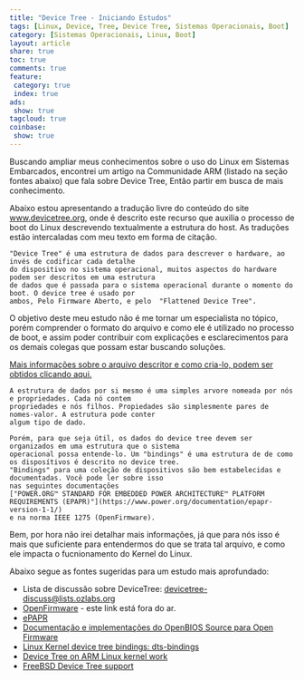 ```yaml
---
title: "Device Tree - Iniciando Estudos" 
tags: [Linux, Device, Tree, Device Tree, Sistemas Operacionais, Boot]
category: [Sistemas Operacionais, Linux, Boot]
layout: article
share: true
toc: true
comments: true
feature:
 category: true
 index: true
ads: 
 show: true
tagcloud: true
coinbase:
 show: true
---
```

Buscando ampliar meus conhecimentos sobre o uso do Linux em Sistemas Embarcados, 
encontrei um artigo na Communidade ARM (listado na seção fontes abaixo) que fala sobre Device Tree, 
Então partir em busca de mais conhecimento.

<!--more-->

Abaixo estou apresentando a tradução livre do conteúdo do site www.devicetree.org, onde é 
descrito este recurso que auxilia o processo de boot do Linux descrevendo textualmente a estrutura
do host. As traduções estão intercaladas com meu texto em forma de citação.

    "Device Tree" é uma estrutura de dados para descrever o hardware, ao invés de codificar cada detalhe 
    do dispositivo no sistema operacional, muitos aspectos do hardware podem ser descritos em uma estrutura
    de dados que é passada para o sistema operacional durante o momento do boot. O device tree é usado por 
    ambos, Pelo Firmware Aberto, e pelo  "Flattened Device Tree".

O objetivo deste meu estudo não é me tornar um especialista no tópico, porém comprender o formato do arquivo
e como ele é utilizado no processo de boot, e assim poder contribuir com explicações e esclarecimentos para
os demais colegas que possam estar buscando soluções.

[Mais informações sobre o arquivo descritor e como cria-lo, podem ser obtidos clicando aqui.](http://www.devicetree.org/Device_Tree_Usage)

    A estrutura de dados por si mesmo é uma simples arvore nomeada por nós e propriedades. Cada nó contem 
    propriedades e nós filhos. Propiedades são simplesmente pares de nomes-valor. A estrutura pode conter 
    algum tipo de dado.

    Porém, para que seja útil, os dados do device tree devem ser organizados em uma estrutura que o sistema
    operacional possa entende-lo. Um "bindings" é uma estrutura de de como os disposítivos é descrito no device tree.
    "Bindings" para uma coleção de dispositivos são bem estabelecidas e documentadas. Você pode ler sobre isso
    nas seguintes documentações 
    ["POWER.ORG™ STANDARD FOR EMBEDDED POWER ARCHITECTURE™ PLATFORM REQUIREMENTS (EPAPR)"](https://www.power.org/documentation/epapr-version-1-1/)
    e na norma IEEE 1275 (OpenFirmware).

Bem, por hora não irei detalhar mais informações, já que para nós isso é mais que suficiente para entendermos
do que se trata tal arquivo, e como ele impacta o fucnionamento do Kernel do Linux.

Abaixo segue as fontes sugeridas para um estudo mais aprofundado:

  * Lista de discussão sobre DeviceTree: devicetree-discuss@lists.ozlabs.org
  * [OpenFirmware](http://playground.sun.com/1275/home.html) - este link está fora do ar.
  * [ePAPR](http://www.power.org/resources/downloads/Power_ePAPR_APPROVED_v1.0.pdf)
  * [Documentação e implementações do OpenBIOS Source para Open Firmware](OpenBIOS)
  * [Linux Kernel device tree bindings: dts-bindings](http://git.kernel.org/?p=linux/kernel/git/torvalds/linux-2.6.git;a=tree;f=Documentation/powerpc/dts-bindings;h=6096c2cc88a90bfac0b1f0c319689e788817f54a;hb=326ba5010a5429a5a528b268b36a5900d4ab0eba)
  * [Device Tree on ARM Linux kernel work](https://wiki.ubuntu.com/KernelTeam/ARMDeviceTrees)
  * [FreeBSD Device Tree support](http://wiki.freebsd.org/FlattenedDeviceTree)
